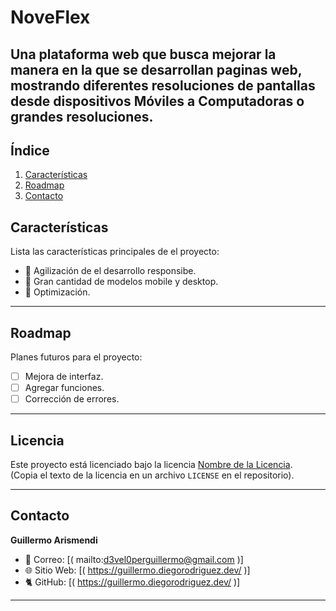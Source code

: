 # NoveFlex
Una plataforma web que busca mejorar la manera en la que se desarrollan paginas web, mostrando diferentes resoluciones de pantallas desde dispositivos Móviles a Computadoras o grandes resoluciones.
---

## Índice

1. [Características](#características)
2. [Roadmap](#roadmap)
3. [Contacto](#contacto)

## Características

Lista las características principales de el proyecto:

- 🚀 Agilización de el desarrollo responsibe.
- 🔧 Gran cantidad de modelos mobile y desktop.
- 🌟 Optimización.

---
## Roadmap

Planes futuros para el proyecto:

- [ ] Mejora de interfaz.
- [ ] Agregar funciones.
- [ ] Corrección de errores.

---

## Licencia

Este proyecto está licenciado bajo la licencia [Nombre de la Licencia](LICENSE).  
(Copia el texto de la licencia en un archivo `LICENSE` en el repositorio).

---

## Contacto

**Guillermo Arismendi**  
- 📧 Correo: [( mailto:d3vel0perguillermo@gmail.com )] 
- 🌐 Sitio Web: [( https://guillermo.diegorodriguez.dev/ )]   
- 🐈 GitHub: [( https://guillermo.diegorodriguez.dev/ )]

---
